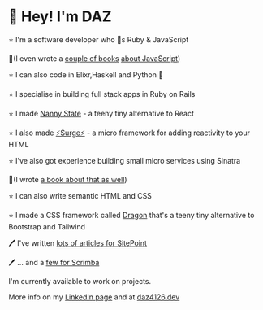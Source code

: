 # 👋 Hey! I'm DAZ

⭐ I'm a software developer who 💜s Ruby & JavaScript

📘(I even wrote a [couple of books](https://www.amazon.co.uk/JavaScript-Novice-Ninja-Darren-Jones-ebook/dp/B0C1556VYB/) [about JavaScript](https://www.amazon.co.uk/Learn-Code-JavaScript-Darren-Jones/dp/1925836401))

⭐ I can also code in Elixr,Haskell and Python 🐍

⭐ I specialise in building full stack apps in Ruby on Rails

⭐ I made [Nanny State](https://github.com/daz4126/Nanny-State) - a teeny tiny alternative to React

⭐ I also made [⚡️Surge⚡️](https://github.com/daz4126/surge) - a micro framework for adding reactivity to your HTML

⭐ I've also got experience building small micro services using Sinatra

📕(I wrote [a book about that as well](https://www.amazon.co.uk/Jump-Start-Sinatra-Darren-Jones/dp/0987332147/))

⭐ I can also write semantic HTML and CSS

⭐ I made a CSS framework called [Dragon](https://github.com/da4126/dragon) that's a teeny tiny alternative to Bootstrap and Tailwind

🖊 I've written [lots of articles for SitePoint](https://www.sitepoint.com/author/djones/)

🖊 ... and a [few for Scrimba](https://scrimba.com/articles/author/darren/)

I'm currently available to work on projects.

More info on my [LinkedIn page](https://www.linkedin.com/in/daz4126/) and at [daz4126.dev](https://daz4126.dev)
